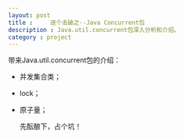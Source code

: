 ```yaml
---
layout: post
title : 	逐个击破之--Java Concurrent包
description : Java.util.concurrent包深入分析和介绍。
category : project
---
```


带来Java.util.concurrent包的介绍：  

* 并发集合类；  
* lock；  
* 原子量；  

  
  先酝酿下，占个坑！
